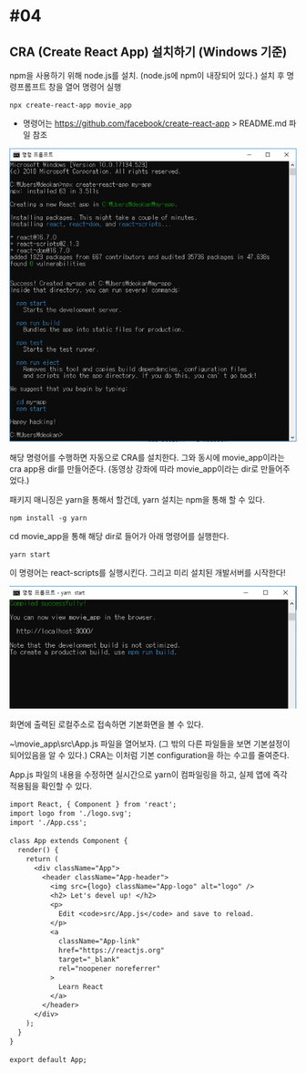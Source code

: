 #04
===

CRA (Create React App) 설치하기 (Windows 기준)
---

npm을 사용하기 위해 node.js를 설치. (node.js에 npm이 내장되어 있다.)
설치 후 명령프롬프트 창을 열어 명령어 실행
~~~
npx create-react-app movie_app
~~~
 - 명령어는 https://github.com/facebook/create-react-app > README.md 파일 참조

![Alt install](cra_install.PNG)

해당 명령어를 수행하면 자동으로 CRA를 설치한다.
그와 동시에 movie_app이라는 cra app용 dir를 만들어준다.
(동영상 강좌에 따라 movie_app이라는 dir로 만들어주었다.)

패키지 매니징은 yarn을 통해서 할건데, yarn 설치는 npm을 통해 할 수 있다.
~~~
npm install -g yarn
~~~

cd movie_app을 통해 해당 dir로 들어가 아래 명령어를 실행한다.
~~~
yarn start
~~~
이 명령어는 react-scripts를 실행시킨다.
그리고 미리 설치된 개발서버를 시작한다!

![Alt install](server_started.PNG)

화면에 출력된 로컬주소로 접속하면 기본화면을 볼 수 있다.

~\movie_app\src\App.js 파일을 열어보자. (그 밖의 다른 파일들을 보면 기본설정이 되어있음을 알 수 있다.)
CRA는 이처럼 기본 configuration을 하는 수고를 줄여준다.

App.js 파일의 내용을 수정하면 실시간으로 yarn이 컴파일링을 하고, 실제 앱에 즉각 적용됨을 확인할 수 있다.
~~~
import React, { Component } from 'react';
import logo from './logo.svg';
import './App.css';

class App extends Component {
  render() {
    return (
      <div className="App">
        <header className="App-header">
          <img src={logo} className="App-logo" alt="logo" />
          <h2> Let's devel up! </h2>
          <p>
            Edit <code>src/App.js</code> and save to reload.
          </p>
          <a
            className="App-link"
            href="https://reactjs.org"
            target="_blank"
            rel="noopener noreferrer"
          >
            Learn React
          </a>
        </header>
      </div>
    );
  }
}

export default App;
~~~
